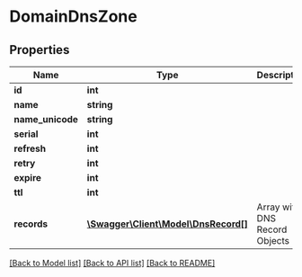 # DomainDnsZone

## Properties
Name | Type | Description | Notes
------------ | ------------- | ------------- | -------------
**id** | **int** |  | [optional] 
**name** | **string** |  | [optional] 
**name_unicode** | **string** |  | [optional] 
**serial** | **int** |  | [optional] 
**refresh** | **int** |  | [optional] 
**retry** | **int** |  | [optional] 
**expire** | **int** |  | [optional] 
**ttl** | **int** |  | [optional] 
**records** | [**\Swagger\Client\Model\DnsRecord[]**](DnsRecord.md) | Array with DNS Record Objects | [optional] 

[[Back to Model list]](../../README.md#documentation-for-models) [[Back to API list]](../../README.md#documentation-for-api-endpoints) [[Back to README]](../../README.md)

